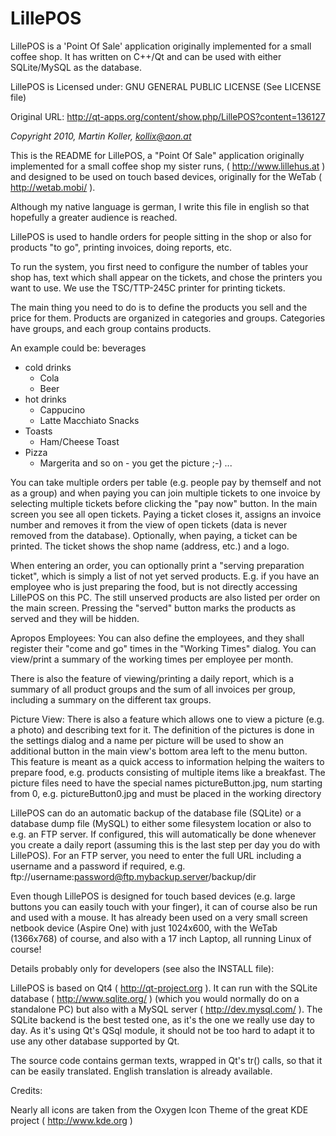 LillePOS
========

LillePOS is a 'Point Of Sale' application originally implemented for a small coffee shop. 
It has written on C++/Qt and can be used with either SQLite/MySQL as the database.

LillePOS is Licensed under: GNU GENERAL PUBLIC LICENSE (See LICENSE file)

Original URL: http://qt-apps.org/content/show.php/LillePOS?content=136127

*Copyright 2010, Martin Koller, kollix@aon.at*

This is the README for LillePOS, a "Point Of Sale" application
originally implemented for a small coffee shop my sister runs,
( http://www.lillehus.at ) and designed to be used on
touch based devices, originally for the WeTab ( http://wetab.mobi/ ).

Although my native language is german, I write this file in english so
that hopefully a greater audience is reached.

LillePOS is used to handle orders for people sitting in the shop or also for products "to go",
printing invoices, doing reports, etc.

To run the system, you first need to configure the number of tables your shop has,
text which shall appear on the tickets, and chose the printers you want to use.
We use the TSC/TTP-245C printer for printing tickets.

The main thing you need to do is to define the products you sell and the price for them.
Products are organized in categories and groups.
Categories have groups, and each group contains products.

An example could be:
beverages
  - cold drinks
    - Cola
    - Beer
  - hot drinks
    - Cappucino
    - Latte Macchiato
Snacks
  - Toasts
    - Ham/Cheese Toast
  - Pizza
    - Margerita
and so on - you get the picture ;-) ...

You can take multiple orders per table (e.g. people pay by themself and not as a group)
and when paying you can join multiple tickets to one invoice by selecting multiple tickets
before clicking the "pay now" button.
In the main screen you see all open tickets. Paying a ticket closes it, assigns an invoice number
and removes it from the view of open tickets (data is never removed from the database).
Optionally, when paying, a ticket can be printed. The ticket shows the shop name (address, etc.)
and a logo.

When entering an order, you can optionally print a "serving preparation ticket", which
is simply a list of not yet served products. E.g. if you have an employee who is just
preparing the food, but is not directly accessing LillePOS on this PC. The still unserved
products are also listed per order on the main screen. Pressing the "served" button
marks the products as served and they will be hidden.

Apropos Employees:
You can also define the employees, and they shall register their "come and go" times
in the "Working Times" dialog. You can view/print a summary of the working times per employee
per month.

There is also the feature of viewing/printing a daily report, which is a summary of
all product groups and the sum of all invoices per group, including a summary on
the different tax groups.

Picture View:
There is also a feature which allows one to view a picture (e.g. a photo) and describing text for it.
The definition of the pictures is done in the settings dialog and a name per picture will be used
to show an additional button in the main view's bottom area left to the menu button.
This feature is meant as a quick access to information helping the waiters to prepare food,
e.g. products consisting of multiple items like a breakfast.
The picture files need to have the special names pictureButton<num>.jpg, num starting from 0,
e.g. pictureButton0.jpg and must be placed in the working directory

LillePOS can do an automatic backup of the database file (SQLite) or a database dump file (MySQL) to
either some filesystem location or also to e.g. an FTP server. If configured,
this will automatically be done whenever you create a daily report (assuming
this is the last step per day you do with LillePOS).
For an FTP server, you need to enter the full URL including a username and
a password if required, e.g. ftp://username:password@ftp.mybackup.server/backup/dir

Even though LillePOS is designed for touch based devices (e.g. large buttons
you can easily touch with your finger), it can of course also be run
and used with a mouse. It has already been used on a very small screen
netbook device (Aspire One) with just 1024x600, with the WeTab (1366x768) of course,
and also with a 17 inch Laptop, all running Linux of course!

Details probably only for developers (see also the INSTALL file):

LillePOS is based on Qt4 ( http://qt-project.org ).
It can run with the SQLite database ( http://www.sqlite.org/ )
(which you would normally do on a standalone PC) but also with a MySQL server
( http://dev.mysql.com/ ). The SQLite backend is the best tested one, as
it's the one we really use day to day.
As it's using Qt's QSql module, it should not be too hard to adapt it
to use any other database supported by Qt.

The source code contains german texts, wrapped in Qt's tr() calls,
so that it can be easily translated.
English translation is already available.

Credits:

Nearly all icons are taken from the Oxygen Icon Theme of the great KDE project
( http://www.kde.org )
